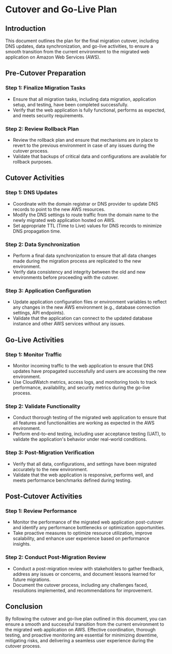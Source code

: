 # Cutover and Go-Live Plan

## Introduction
This document outlines the plan for the final migration cutover, including DNS updates, data synchronization, and go-live activities, to ensure a smooth transition from the current environment to the migrated web application on Amazon Web Services (AWS).

## Pre-Cutover Preparation

### Step 1: Finalize Migration Tasks
- Ensure that all migration tasks, including data migration, application setup, and testing, have been completed successfully.
- Verify that the web application is fully functional, performs as expected, and meets security requirements.

### Step 2: Review Rollback Plan
- Review the rollback plan and ensure that mechanisms are in place to revert to the previous environment in case of any issues during the cutover process.
- Validate that backups of critical data and configurations are available for rollback purposes.

## Cutover Activities

### Step 1: DNS Updates
- Coordinate with the domain registrar or DNS provider to update DNS records to point to the new AWS resources.
- Modify the DNS settings to route traffic from the domain name to the newly migrated web application hosted on AWS.
- Set appropriate TTL (Time to Live) values for DNS records to minimize DNS propagation time.

### Step 2: Data Synchronization
- Perform a final data synchronization to ensure that all data changes made during the migration process are replicated to the new environment.
- Verify data consistency and integrity between the old and new environments before proceeding with the cutover.

### Step 3: Application Configuration
- Update application configuration files or environment variables to reflect any changes in the new AWS environment (e.g., database connection settings, API endpoints).
- Validate that the application can connect to the updated database instance and other AWS services without any issues.

## Go-Live Activities

### Step 1: Monitor Traffic
- Monitor incoming traffic to the web application to ensure that DNS updates have propagated successfully and users are accessing the new environment.
- Use CloudWatch metrics, access logs, and monitoring tools to track performance, availability, and security metrics during the go-live process.

### Step 2: Validate Functionality
- Conduct thorough testing of the migrated web application to ensure that all features and functionalities are working as expected in the AWS environment.
- Perform end-to-end testing, including user acceptance testing (UAT), to validate the application's behavior under real-world conditions.

### Step 3: Post-Migration Verification
- Verify that all data, configurations, and settings have been migrated accurately to the new environment.
- Validate that the web application is responsive, performs well, and meets performance benchmarks defined during testing.

## Post-Cutover Activities

### Step 1: Review Performance
- Monitor the performance of the migrated web application post-cutover and identify any performance bottlenecks or optimization opportunities.
- Take proactive measures to optimize resource utilization, improve scalability, and enhance user experience based on performance insights.

### Step 2: Conduct Post-Migration Review
- Conduct a post-migration review with stakeholders to gather feedback, address any issues or concerns, and document lessons learned for future migrations.
- Document the cutover process, including any challenges faced, resolutions implemented, and recommendations for improvement.

## Conclusion
By following the cutover and go-live plan outlined in this document, you can ensure a smooth and successful transition from the current environment to the migrated web application on AWS. Effective coordination, thorough testing, and proactive monitoring are essential for minimizing downtime, mitigating risks, and delivering a seamless user experience during the cutover process.

